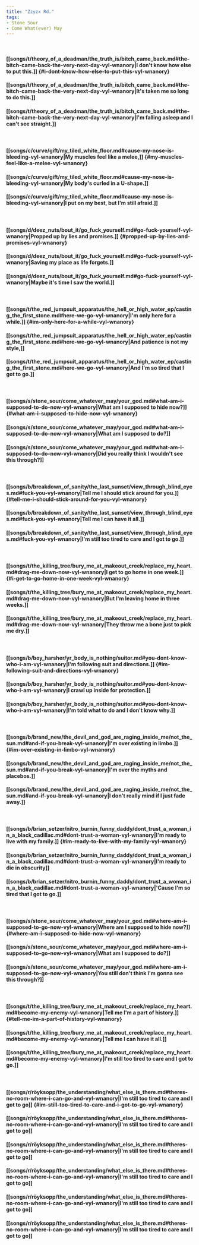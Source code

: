 ```yaml
---
title: "Zzyzx Rd."
tags:
- Stone Sour
- Come What(ever) May
---
```

&nbsp;
#### [[songs/t/theory_of_a_deadman/the_truth_is/bitch_came_back.md#the-bitch-came-back-the-very-next-day-vyl-wnanory|I don't know how else to put this.]] {#i-dont-know-how-else-to-put-this-vyl-wnanory}
#### [[songs/t/theory_of_a_deadman/the_truth_is/bitch_came_back.md#the-bitch-came-back-the-very-next-day-vyl-wnanory|It's taken me so long to do this.]]
#### [[songs/t/theory_of_a_deadman/the_truth_is/bitch_came_back.md#the-bitch-came-back-the-very-next-day-vyl-wnanory|I'm falling asleep and I can't see straight.]]
&nbsp;
#### [[songs/c/curve/gift/my_tiled_white_floor.md#cause-my-nose-is-bleeding-vyl-wnanory|My muscles feel like a melee,]] {#my-muscles-feel-like-a-melee-vyl-wnanory}
#### [[songs/c/curve/gift/my_tiled_white_floor.md#cause-my-nose-is-bleeding-vyl-wnanory|My body's curled in a U-shape.]]
#### [[songs/c/curve/gift/my_tiled_white_floor.md#cause-my-nose-is-bleeding-vyl-wnanory|I put on my best, but I'm still afraid.]]
&nbsp;
#### [[songs/d/deez_nuts/bout_it/go_fuck_yourself.md#go-fuck-yourself-vyl-wnanory|Propped up by lies and promises.]] {#propped-up-by-lies-and-promises-vyl-wnanory}
#### [[songs/d/deez_nuts/bout_it/go_fuck_yourself.md#go-fuck-yourself-vyl-wnanory|Saving my place as life forgets.]]
#### [[songs/d/deez_nuts/bout_it/go_fuck_yourself.md#go-fuck-yourself-vyl-wnanory|Maybe it's time I saw the world.]]
&nbsp;
#### [[songs/t/the_red_jumpsuit_apparatus/the_hell_or_high_water_ep/casting_the_first_stone.md#here-we-go-vyl-wnanory|I'm only here for a while.]] {#im-only-here-for-a-while-vyl-wnanory}
#### [[songs/t/the_red_jumpsuit_apparatus/the_hell_or_high_water_ep/casting_the_first_stone.md#here-we-go-vyl-wnanory|And patience is not my style,]]
#### [[songs/t/the_red_jumpsuit_apparatus/the_hell_or_high_water_ep/casting_the_first_stone.md#here-we-go-vyl-wnanory|And I'm so tired that I got to go.]]
&nbsp;
#### [[songs/s/stone_sour/come_whatever_may/your_god.md#what-am-i-supposed-to-do-now-vyl-wnanory|What am I supposed to hide now?]] {#what-am-i-supposed-to-hide-now-vyl-wnanory}
#### [[songs/s/stone_sour/come_whatever_may/your_god.md#what-am-i-supposed-to-do-now-vyl-wnanory|What am I supposed to do?]]
#### [[songs/s/stone_sour/come_whatever_may/your_god.md#what-am-i-supposed-to-do-now-vyl-wnanory|Did you really think I wouldn't see this through?]]
&nbsp;
#### [[songs/b/breakdown_of_sanity/the_last_sunset/view_through_blind_eyes.md#fuck-you-vyl-wnanory|Tell me I should stick around for you.]] {#tell-me-i-should-stick-around-for-you-vyl-wnanory}
#### [[songs/b/breakdown_of_sanity/the_last_sunset/view_through_blind_eyes.md#fuck-you-vyl-wnanory|Tell me I can have it all.]]
#### [[songs/b/breakdown_of_sanity/the_last_sunset/view_through_blind_eyes.md#fuck-you-vyl-wnanory|I'm still too tired to care and I got to go.]]
&nbsp;
#### [[songs/t/the_killing_tree/bury_me_at_makeout_creek/replace_my_heart.md#drag-me-down-now-vyl-wnanory|I get to go home in one week.]] {#i-get-to-go-home-in-one-week-vyl-wnanory}
#### [[songs/t/the_killing_tree/bury_me_at_makeout_creek/replace_my_heart.md#drag-me-down-now-vyl-wnanory|But I'm leaving home in three weeks.]]
#### [[songs/t/the_killing_tree/bury_me_at_makeout_creek/replace_my_heart.md#drag-me-down-now-vyl-wnanory|They throw me a bone just to pick me dry.]]
&nbsp;
#### [[songs/b/boy_harsher/yr_body_is_nothing/suitor.md#you-dont-know-who-i-am-vyl-wnanory|I'm following suit and directions.]] {#im-following-suit-and-directions-vyl-wnanory}
#### [[songs/b/boy_harsher/yr_body_is_nothing/suitor.md#you-dont-know-who-i-am-vyl-wnanory|I crawl up inside for protection.]]
#### [[songs/b/boy_harsher/yr_body_is_nothing/suitor.md#you-dont-know-who-i-am-vyl-wnanory|I'm told what to do and I don't know why.]]
&nbsp;
#### [[songs/b/brand_new/the_devil_and_god_are_raging_inside_me/not_the_sun.md#and-if-you-break-vyl-wnanory|I'm over existing in limbo.]] {#im-over-existing-in-limbo-vyl-wnanory}
#### [[songs/b/brand_new/the_devil_and_god_are_raging_inside_me/not_the_sun.md#and-if-you-break-vyl-wnanory|I'm over the myths and placebos.]]
#### [[songs/b/brand_new/the_devil_and_god_are_raging_inside_me/not_the_sun.md#and-if-you-break-vyl-wnanory|I don't really mind if I just fade away.]]
&nbsp;
#### [[songs/b/brian_setzer/nitro_burnin_funny_daddy/dont_trust_a_woman_in_a_black_cadillac.md#dont-trust-a-woman-vyl-wnanory|I'm ready to live with my family.]] {#im-ready-to-live-with-my-family-vyl-wnanory}
#### [[songs/b/brian_setzer/nitro_burnin_funny_daddy/dont_trust_a_woman_in_a_black_cadillac.md#dont-trust-a-woman-vyl-wnanory|I'm ready to die in obscurity]]
#### [[songs/b/brian_setzer/nitro_burnin_funny_daddy/dont_trust_a_woman_in_a_black_cadillac.md#dont-trust-a-woman-vyl-wnanory|'Cause I'm so tired that I got to go.]]
&nbsp;
#### [[songs/s/stone_sour/come_whatever_may/your_god.md#where-am-i-supposed-to-go-now-vyl-wnanory|Where am I supposed to hide now?]] {#where-am-i-supposed-to-hide-now-vyl-wnanory}
#### [[songs/s/stone_sour/come_whatever_may/your_god.md#where-am-i-supposed-to-go-now-vyl-wnanory|What am I supposed to do?]]
#### [[songs/s/stone_sour/come_whatever_may/your_god.md#where-am-i-supposed-to-go-now-vyl-wnanory|You still don't think I'm gonna see this through?]]
&nbsp;
#### [[songs/t/the_killing_tree/bury_me_at_makeout_creek/replace_my_heart.md#become-my-enemy-vyl-wnanory|Tell me I'm a part of history.]] {#tell-me-im-a-part-of-history-vyl-wnanory}
#### [[songs/t/the_killing_tree/bury_me_at_makeout_creek/replace_my_heart.md#become-my-enemy-vyl-wnanory|Tell me I can have it all.]]
#### [[songs/t/the_killing_tree/bury_me_at_makeout_creek/replace_my_heart.md#become-my-enemy-vyl-wnanory|I'm still too tired to care and I got to go.]]
&nbsp;
#### [[songs/r/röyksopp/the_understanding/what_else_is_there.md#theres-no-room-where-i-can-go-and-vyl-wnanory|I'm still too tired to care and I got to go]] {#im-still-too-tired-to-care-and-i-got-to-go-vyl-wnanory}
#### [[songs/r/röyksopp/the_understanding/what_else_is_there.md#theres-no-room-where-i-can-go-and-vyl-wnanory|I'm still too tired to care and I got to go]]
#### [[songs/r/röyksopp/the_understanding/what_else_is_there.md#theres-no-room-where-i-can-go-and-vyl-wnanory|I'm still too tired to care and I got to go]]
#### [[songs/r/röyksopp/the_understanding/what_else_is_there.md#theres-no-room-where-i-can-go-and-vyl-wnanory|I'm still too tired to care and I got to go]]
#### [[songs/r/röyksopp/the_understanding/what_else_is_there.md#theres-no-room-where-i-can-go-and-vyl-wnanory|I'm still too tired to care and I got to go]]
#### [[songs/r/röyksopp/the_understanding/what_else_is_there.md#theres-no-room-where-i-can-go-and-vyl-wnanory|I'm still too tired to care and I got to go]]
